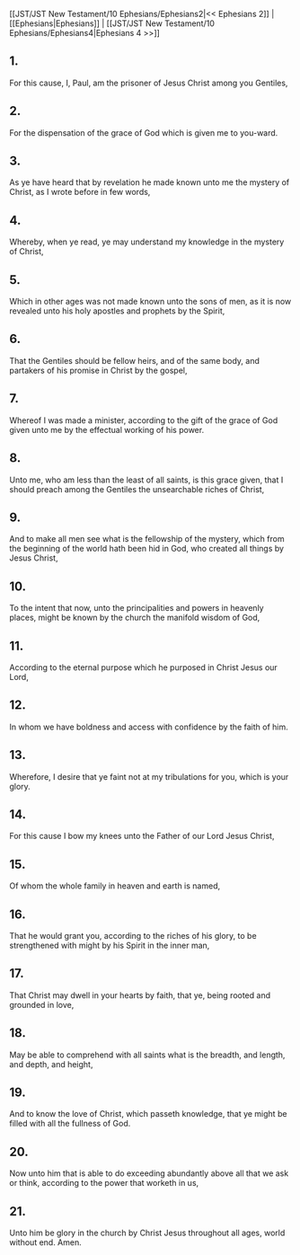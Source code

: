 [[JST/JST New Testament/10 Ephesians/Ephesians2|<< Ephesians 2]] | [[Ephesians|Ephesians]] | [[JST/JST New Testament/10 Ephesians/Ephesians4|Ephesians 4 >>]]
## 1.
For this cause, I, Paul, am the prisoner of Jesus Christ among you Gentiles,
## 2.
For the dispensation of the grace of God which is given me to you-ward.
## 3.
As ye have heard that by revelation he made known unto me the mystery of Christ, as I wrote before in few words,
## 4.
Whereby, when ye read, ye may understand my knowledge in the mystery of Christ,
## 5.
Which in other ages was not made known unto the sons of men, as it is now revealed unto his holy apostles and prophets by the Spirit,
## 6.
That the Gentiles should be fellow heirs, and of the same body, and partakers of his promise in Christ by the gospel,
## 7.
Whereof I was made a minister, according to the gift of the grace of God given unto me by the effectual working of his power.
## 8.
Unto me, who am less than the least of all saints, is this grace given, that I should preach among the Gentiles the unsearchable riches of Christ,
## 9.
And to make all men see what is the fellowship of the mystery, which from the beginning of the world hath been hid in God, who created all things by Jesus Christ,
## 10.
To the intent that now, unto the principalities and powers in heavenly places, might be known by the church the manifold wisdom of God,
## 11.
According to the eternal purpose which he purposed in Christ Jesus our Lord,
## 12.
In whom we have boldness and access with confidence by the faith of him.
## 13.
Wherefore, I desire that ye faint not at my tribulations for you, which is your glory.
## 14.
For this cause I bow my knees unto the Father of our Lord Jesus Christ,
## 15.
Of whom the whole family in heaven and earth is named,
## 16.
That he would grant you, according to the riches of his glory, to be strengthened with might by his Spirit in the inner man,
## 17.
That Christ may dwell in your hearts by faith, that ye, being rooted and grounded in love,
## 18.
May be able to comprehend with all saints what is the breadth, and length, and depth, and height,
## 19.
And to know the love of Christ, which passeth knowledge, that ye might be filled with all the fullness of God.
## 20.
Now unto him that is able to do exceeding abundantly above all that we ask or think, according to the power that worketh in us,
## 21.
Unto him be glory in the church by Christ Jesus throughout all ages, world without end. Amen.


